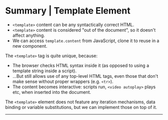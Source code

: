 # Summary | Template Element

- `<template>` content can be any syntactically correct HTML.
- `<template>` content is considered "out of the document", so it doesn't affect anything.
- We can access `template.content` from JavaScript, clone it to reuse in a new component.

The `<template>` tag is quite unique, because:

- The browser checks HTML syntax inside it (as opposed to using a template string inside a script).
- ...But still allows use of any top-level HTML tags, even those that don't make sense without proper wrappers (e.g. `<tr>`).
- The content becomes interactive: scripts run, `<video autoplay>` plays etc, when inserted into the document.

The `<template>` element does not feature any iteration mechanisms, data binding or variable substitutions, but we can implement those on top of it.

---

